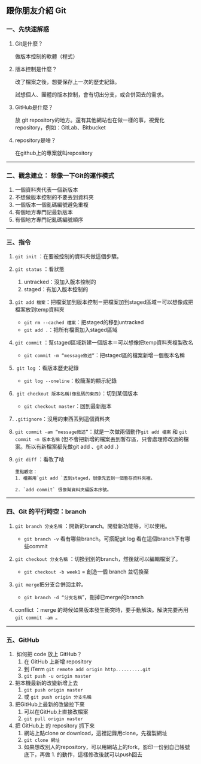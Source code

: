 ## 跟你朋友介紹 Git

### **一、先快速解惑**

1. Git是什麼？

    做版本控制的軟體（程式）
    

2. 版本控制是什麼？
    
    改了檔案之後，想要保存上一次的歷史紀錄。

    試想個人、團體的版本控制，會有切出分支，或合併回去的需求。
    

3. GitHub是什麼？

    放 git repository的地方。還有其他網站也在做一樣的事，視覺化repository，例如：GitLab、Bitbucket

4. repository是啥？

    在github上的專案就叫repository
---
### **二、觀念建立： 想像一下Git的運作模式**

1. 一個資料夾代表一個新版本
2. 不想做版本控制的不要丟到資料夾
3. 一個版本一個亂碼編號避免重複
4. 有個地方專門記最新版本
5. 有個地方專門記亂碼編號順序
---
### **三、指令**


1. `git init` ：在要被控制的資料夾做這個步驟。
2. `git status` ：看狀態
    1. untracked：沒加入版本控制的
    2. staged：有加入版本控制的
3. `git add 檔案`：把檔案加到版本控制＝把檔案加到staged區域＝可以想像成把檔案放到temp資料夾
    
    - `git rm --cached 檔案`：把staged的移到untracked
    - `git add .`：把所有檔案加入staged區域
4. `git commit` ：幫staged區域新建一個版本＝可以想像把temp資料夾複製改名
    - `git commit -m “message敘述”`：把staged區的檔案新增一個版本名稱
5.  `git log` ：看版本歷史紀錄
    - `git log --oneline`：較簡潔的顯示紀錄
6.  `git checkout 版本名稱(像亂碼的東西)`：切到某個版本
    - `git checkout master`：回到最新版本
7. `.gitignore`：沒用的東西丟到這個資料夾
8. `git commit -am “message敘述”`：就是一次做兩個動作`git add 檔案` 和 `git commit -m 版本名稱` (但不會把新增的檔案丟到暫存區，只會處理修改過的檔案。所以有新檔案都先做git add 、git add .）
9. `git diff` ：看改了啥


       重點觀念：
       1. 檔案用`git add `丟到staged，很像先丟到一個暫存資料夾裡。

       2. `add commit` 很像幫資料夾編版本序號。

---
### **四、Git 的平行時空：branch**

1. `git branch 分支名稱` ：開新的branch。開發新功能等，可以使用。
    - `git branch -v` 看有哪些branch。可搭配git log 看在這個branch下有哪些commit
2. `git checkout 分支名稱` ：切換到別的branch，然後就可以編輯檔案了。
    - `git checkout -b week1` = 創造一個 branch 並切換至
3. `git merge`把分支合併回主幹。
    
    - `git branch -d “分支名稱`”，刪掉已merge的branch
4. conflict ：merge 的時候如果版本發生衝突時，要手動解決。解決完要再用 `git commit -am `。
---
### **五、GitHub**

1.  如何把 code 放上 GitHub？
    1. 在 GitHub 上新增 repository
    2. 到 iTerm `git remote add origin http..........git`
    3. `git push -u origin master`
2. 把本機最新的改變新增上去
    1. `git push origin master`
    2. 或 `git push origin 分支名稱`
3. 把GitHub上最新的改變拉下來
    1. 可以在GitHub上直接改檔案
    2. `git pull origin master`
4. 把 GitHub上 的 repository 抓下來
    1. 網站上點clone or download，這裡記錄用clone，先複製網址
    2. `git clone 網址`
    3. 如果想改別人的repository，可以用網站上的fork，影印一份到自己帳號底下，再做 1. 的動作，這樣修改後就可以push回去



